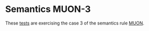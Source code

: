# Semantics MUON-3

These [tests](.) are exercising the case 3 of the semantics rule [MUON](../muon/Readme.md).
